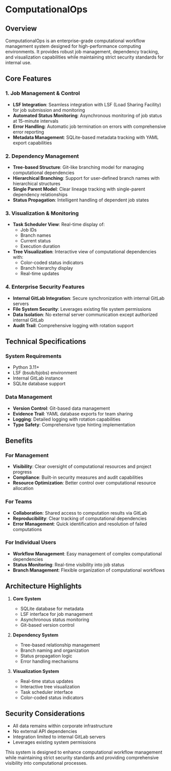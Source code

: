 # ComputationalOps

## Overview

ComputationalOps is an enterprise-grade computational workflow management system designed for high-performance computing environments. It provides robust job management, dependency tracking, and visualization capabilities while maintaining strict security standards for internal use.

## Core Features

### 1. Job Management & Control

- **LSF Integration**: Seamless integration with LSF (Load Sharing Facility) for job submission and monitoring
- **Automated Status Monitoring**: Asynchronous monitoring of job status at 15-minute intervals
- **Error Handling**: Automatic job termination on errors with comprehensive error reporting
- **Metadata Management**: SQLite-based metadata tracking with YAML export capabilities

### 2. Dependency Management

- **Tree-based Structure**: Git-like branching model for managing computational dependencies
- **Hierarchical Branching**: Support for user-defined branch names with hierarchical structures
- **Single Parent Model**: Clear lineage tracking with single-parent dependency relationships
- **Status Propagation**: Intelligent handling of dependent job states

### 3. Visualization & Monitoring

- **Task Scheduler View**: Real-time display of:
  - Job IDs
  - Branch names
  - Current status
  - Execution duration
- **Tree Visualization**: Interactive view of computational dependencies with:
  - Color-coded status indicators
  - Branch hierarchy display
  - Real-time updates

### 4. Enterprise Security Features

- **Internal GitLab Integration**: Secure synchronization with internal GitLab servers
- **File System Security**: Leverages existing file system permissions
- **Data Isolation**: No external server communication except authorized internal GitLab
- **Audit Trail**: Comprehensive logging with rotation support

## Technical Specifications

### System Requirements

- Python 3.11+
- LSF (bsub/bjobs) environment
- Internal GitLab instance
- SQLite database support

### Data Management

- **Version Control**: Git-based data management
- **Evidence Trail**: YAML database exports for team sharing
- **Logging**: Detailed logging with rotation capabilities
- **Type Safety**: Comprehensive type hinting implementation

## Benefits

### For Management

- **Visibility**: Clear oversight of computational resources and project progress
- **Compliance**: Built-in security measures and audit capabilities
- **Resource Optimization**: Better control over computational resource allocation

### For Teams

- **Collaboration**: Shared access to computation results via GitLab
- **Reproducibility**: Clear tracking of computational dependencies
- **Error Management**: Quick identification and resolution of failed computations

### For Individual Users

- **Workflow Management**: Easy management of complex computational dependencies
- **Status Monitoring**: Real-time visibility into job status
- **Branch Management**: Flexible organization of computational workflows

## Architecture Highlights

1. **Core System**
   - SQLite database for metadata
   - LSF interface for job management
   - Asynchronous status monitoring
   - Git-based version control

2. **Dependency System**
   - Tree-based relationship management
   - Branch naming and organization
   - Status propagation logic
   - Error handling mechanisms

3. **Visualization System**
   - Real-time status updates
   - Interactive tree visualization
   - Task scheduler interface
   - Color-coded status indicators

## Security Considerations

- All data remains within corporate infrastructure
- No external API dependencies
- Integration limited to internal GitLab servers
- Leverages existing system permissions

This system is designed to enhance computational workflow management while maintaining strict security standards and providing comprehensive visibility into computational processes.

